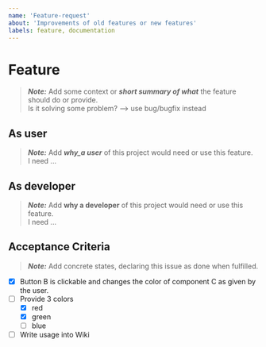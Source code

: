 ```yaml
---
name: 'Feature-request'
about: 'Improvements of old features or new features'
labels: feature, documentation
---
```

# Feature

> *__Note:__* Add some context or *__short summary of what__* the feature should do or provide.  
> Is it solving some problem? --> use bug/bugfix instead

## As user

> *__Note:__* Add *__why_a user__* of this project would need or use this feature.  
> I need ...

## As developer

> *__Note:__* Add __why a developer__ of this project would need or use this feature.  
> I need ...

## Acceptance Criteria

> *__Note:__* Add concrete states, declaring this issue as done when fulfilled.

- [x] Button B is clickable and changes the color of component C as given by the user.
- [ ] Provide 3 colors
  - [x] red
  - [x] green
  - [ ] blue
- [ ] Write usage into Wiki
